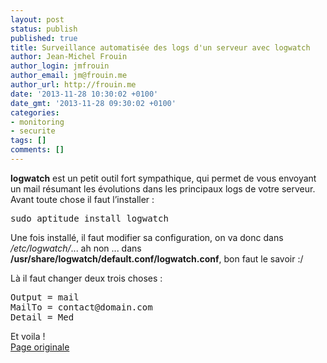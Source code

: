 ```yaml
---
layout: post
status: publish
published: true
title: Surveillance automatisée des logs d'un serveur avec logwatch
author: Jean-Michel Frouin
author_login: jmfrouin
author_email: jm@frouin.me
author_url: http://frouin.me
date: '2013-11-28 10:30:02 +0100'
date_gmt: '2013-11-28 09:30:02 +0100'
categories:
- monitoring
- securite
tags: []
comments: []
---
```

<p><strong>logwatch</strong> est un petit outil fort sympathique, qui permet de vous envoyant un mail résumant les évolutions dans les principaux logs de votre serveur.<br />
Avant toute chose il faut l’installer :</p>
<pre class="brush:shell">sudo aptitude install logwatch</pre>
<p>Une fois installé, il faut modifier sa configuration, on va donc dans <em>/etc/logwatch/</em>... ah non ... dans <strong>/usr/share/logwatch/default.conf/logwatch.conf</strong>, bon faut le savoir :/</p>
<p>Là il faut changer deux trois choses : </p>
<pre class="brush:shell">
Output = mail
MailTo = contact@domain.com
Detail = Med
</pre>
<p>Et voila !<br />
<a href="http://ubuntu-tutorials.com/2008/11/13/monitor-system-logs-with-logwatch/" target="_blank">Page originale</a></p>
